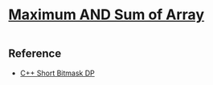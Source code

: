 # [Maximum AND Sum of Array](https://leetcode.com/contest/weekly-contest-280/problems/maximum-and-sum-of-array/)

```c++

```

## Reference
- [C++ Short Bitmask DP](https://leetcode.com/problems/maximum-and-sum-of-array/discuss/1766743/C%2B%2B-Short-Bitmask-DP)